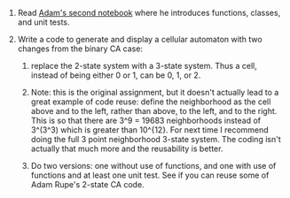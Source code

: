 1. Read [Adam's second notebook](https://github.com/leknox/Scientific-Python-Tutorials/blob/master/02%20Functions%20and%20Classes.ipynb) where he introduces functions, classes, and unit tests.

2. Write a code to generate and display a cellular automaton with two changes from the binary CA case:

    1. replace the 2-state system with a 3-state system. Thus a cell, instead of being either 0 or 1, can be 0, 1, or 2.

    2. Note: this is the original assignment, but it doesn't actually lead to a great example of code reuse: define the neighborhood as the cell above and to the left, rather than above, to the left, and to the right. This is so that there are 3^9 = 19683 neighborhoods instead of 3^(3^3) which is greater than 10^{12}. For next time I recommend doing the full 3 point neighborhood 3-state system. The coding isn't actually that much more and the reusability is better.

    3. Do two versions: one without use of functions, and one with use of functions and at least one unit test. See if you can reuse some of Adam Rupe's 2-state CA code. 